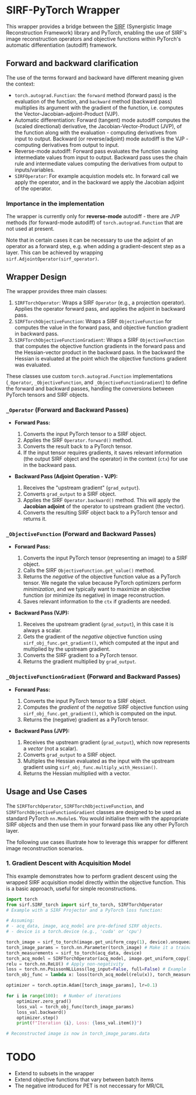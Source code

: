 # SIRF-PyTorch Wrapper
This wrapper provides a bridge between the [SIRF](https://github.com/SyneRBI/SIRF) (Synergistic Image Reconstruction Framework) library and PyTorch, enabling the use of SIRF's image reconstruction operators and objective functions within PyTorch's automatic differentiation (autodiff) framework. 

## Forward and backward clarification

The use of the terms forward and backward have different meaning given the context:
* `torch.autograd.Function`: the `forward` method (forward pass) is the evaluation of the function, and `backward` method (backward pass) multiplies its argument with the gradient of the function, i.e. computes the Vector-Jacobian-adjoint-Product (VJP).
* Automatic differentiation: Forward (tangent) mode autodiff computes the (scaled directional) derivative, the Jacobian-Vector-Product (JVP), of the function along with the evaluation - computing derivatives from input to output. Backward (or reverse/adjoint) mode autodiff is the VJP - computing derivatives from output to input.
* Reverse-mode autodiff: Forward pass evaluates the function saving intermediate values from input to output. Backward pass uses the chain rule and intermediate values computing the derivatives from output to inputs/variables.
* `SIRFOperator`: For example acquistion models etc. In forward call we apply the operator, and in the backward we apply the Jacobian adjoint of the operator.

### Importance in the implementation

The wrapper is currently only for **reverse-mode** autodiff - there are JVP methods (for forward-mode autodiff) of `torch.autograd.Function` that are not used at present.

Note that in certain cases it can be necessary to use the adjoint of an operator as a forward step, e.g. when adding a gradient-descent step as a layer. This can be achieved by wrapping `sirf.AdjointOperator(sirf_operator)`.

## Wrapper Design

The wrapper provides three main classes:

1.  `SIRFTorchOperator`: Wraps a SIRF `Operator` (e.g., a projection operator). Applies the operator forward pass, and applies the adjoint in backward pass.
2.  `SIRFTorchObjectiveFunction`: Wraps a SIRF `ObjectiveFunction` for computes the value in the forward pass, and objective function gradient in backward pass.
3.  `SIRFTorchObjectiveFunctionGradient`: Wraps a SIRF `ObjectiveFunction` that computes the objective function gradients in the forward pass and the Hessian-vector product in the backward pass. In the backward the Hessian is evaluated at the point which the objective functions gradient was evaluated.

These classes use custom `torch.autograd.Function` implementations (`_Operator`, `_ObjectiveFunction`, and `_ObjectiveFunctionGradient`) to define the forward and backward passes, handling the conversions between PyTorch tensors and SIRF objects.

### `_Operator` (Forward and Backward Passes)

*   **Forward Pass:**
    1.  Converts the input PyTorch tensor to a SIRF object.
    2.  Applies the SIRF `Operator.forward()` method.
    3.  Converts the result back to a PyTorch tensor.
    4.  If the input tensor requires gradients, it saves relevant information (the output SIRF object and the operator) in the context (`ctx`) for use in the backward pass.

*   **Backward Pass (Adjoint Operation - VJP):**
    1.  Receives the "upstream gradient" (`grad_output`).
    2.  Converts `grad_output` to a SIRF object.
    3.  Applies the SIRF `Operator.backward()` method. This will apply the **Jacobian adjoint** of the operator to upstream gradient (the vector).
    4.  Converts the resulting SIRF object back to a PyTorch tensor and returns it.

### `_ObjectiveFunction` (Forward and Backward Passes)

*   **Forward Pass:**
    1.  Converts the input PyTorch tensor (representing an image) to a SIRF object.
    2.  Calls the SIRF `ObjectiveFunction.get_value()` method.
    3.  Returns the *negative* of the objective function value as a PyTorch tensor. We negate the value because PyTorch optimizers perform *minimization*, and we typically want to maximize an objective function (or minimize its negative) in image reconstruction.
    4. Saves relevant information to the `ctx` if gradients are needed.

*   **Backward Pass (VJP):**
    1.  Receives the upstream gradient (`grad_output`), in this case it is always a scalar.
    2.  Gets the gradient of the *negative* objective function using `sirf_obj_func.get_gradient()`, which computed at the input and multiplied by the upstream gradient.
    3.  Converts the SIRF gradient to a PyTorch tensor.
    4.  Returns the gradient multiplied by `grad_output`.


### `_ObjectiveFunctionGradient` (Forward and Backward Passes)

*   **Forward Pass:**
    1.  Converts the input PyTorch tensor to a SIRF object.
    2.  Computes the *gradient* of the *negative* SIRF objective function using `sirf_obj_func.get_gradient()`, which is computed on the input.
    3.  Returns the (negative) gradient as a PyTorch tensor.

*   **Backward Pass (JVP):**
    1.  Receives the upstream gradient (`grad_output`), which now represents a *vector* (not a scalar).
    2.  Converts `grad_output` to a SIRF object.
    3.  Multiples the Hessian evaluated as the input with the upstream gradient using `sirf_obj_func.multiply_with_Hessian()`.
    4. Returns the Hessian multiplied with a vector.

## Usage and Use Cases

The `SIRFTorchOperator`, `SIRFTorchObjectiveFunction`, and `SIRFTorchObjectiveFunctionGradient` classes are designed to be used as standard PyTorch `nn.Module`s.  You would initialise them with the appropriate SIRF objects and then use them in your forward pass like any other PyTorch layer.

The following use cases illustrate how to leverage this wrapper for different image reconstruction scenarios.

### 1. Gradient Descent with Acquisition Model

This example demonstrates how to perform gradient descent using the wrapped SIRF acquisition model directly within the objective function. This is a basic approach, useful for simple reconstructions.

```python
import torch
from sirf.SIRF_torch import sirf_to_torch, SIRFTorchOperator
# Example with a SIRF Projector and a PyTorch loss function:

# Assuming:
# - acq_data, image, acq_model are pre-defined SIRF objects.
# - device is a torch.device (e.g., 'cuda' or 'cpu')

torch_image = sirf_to_torch(image.get_uniform_copy(1), device).unsqueeze(0)  # Initial image
torch_image_params = torch.nn.Parameter(torch_image) # Make it a trainable parameter
torch_measurements = sirf_to_torch(acq_data, device)
torch_acq_model = SIRFTorchOperator(acq_model, image.get_uniform_copy(1))
relu = torch.nn.ReLU() # Apply non-negativity
loss = torch.nn.PoissonNLLLoss(log_input=False, full=False) # Example loss
torch_obj_func = lambda x: loss(torch_acq_model(relu(x)), torch_measurements)

optimizer = torch.optim.Adam([torch_image_params], lr=0.1)

for i in range(100):  # Number of iterations
    optimizer.zero_grad()
    loss_val = torch_obj_func(torch_image_params)
    loss_val.backward()
    optimizer.step()
    print(f"Iteration {i}, Loss: {loss_val.item()}")

# Reconstructed image is now in torch_image_params.data
```

# TODO

* Extend to subsets in the wrapper
* Extend objective functions that vary between batch items
* The negative introduced for PET is not neccessary for MR/CIL
